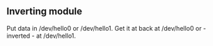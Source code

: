 Inverting module
--------------
Put data in /dev/hello0 or /dev/hello1. Get it at back at /dev/hello0 or - inverted - at /dev/hello1.

